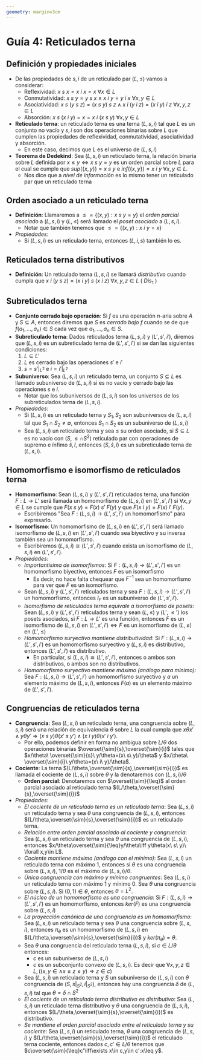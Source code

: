 ```yaml
---
geometry: margin=3cm
---
```


# Guía 4: Reticulados terna

## Definición y propiedades iniciales

- De las propiedades de $s,i$ de un reticulado par $(L,\leq)$ vamos a considerar:
  - Reflexividad: $x\ s\ x=x\ i\ x=x\ \forall x\in L$
  - Conmutatividad: $x\ s\ y=y\ s\ x\wedge x\ i\ y=y\ i\ x\ \forall x,y\in L$
  - Asociatividad: $x\ s\ (y\ s\ z)=(x\ s\ y)\ s\ z\wedge x\ i\ (y\ i\ z)=(x\ i\ y)\ i\ z\ \forall x,y,z\in L$
  - Absorción: $x\ s\ (x\ i\ y)=x=x\ i\ (x\ s\ y)\ \forall x,y\in L$
- **Reticulado terna**: un reticulado terna es una terna $(L,s,i)$ tal que $L$ es un conjunto no vacío y $s,i$ son dos operaciones binarias sobre $L$ que cumplen las propiedades de reflexividad, conmutatividad, asociatividad y absorción.
  - En este caso, decimos que $L$ es el universo de $(L,s,i)$
- **Teorema de Dedekind**: Sea $(L,s,i)$ un reticulado terna, la relación binaria sobre $L$ definida por $x\leq y\iff x\ s\ y=y$ es un orden parcial sobre $L$ para el cual se cumple que $sup(\{x,y\})=x\ s\ y$ e $inf(\{x,y\})=x\ i\ y\ \forall x,y\in L$.
  - Nos dice que a _nivel de información_ es lo mismo tener un reticulado par que un reticulado terna

## Orden asociado a un reticulado terna

- **Definición**: Llamaremos a $\leq=\{(x,y):x\ s\ y=y\}$ el _orden parcial asociado_ a $(L,s,i)$ y $(L,\leq)$ será llamado el _poset asociado_ a $(L,s,i)$.
  - Notar que también tenemos que $\leq=\{(x,y):x\ i\ y=x\}$
- _Propiedades_:
  - Si $(L,s,i)$ es un reticulado terna, entonces $(L,i,s)$ también lo es.

## Reticulados terna distributivos

- **Definición**: Un reticulado terna $(L,s,i)$ se llamará _distributivo_ cuando cumpla que $x\ i\ (y\ s\ z)=(x\ i\ y)\ s\ (x\ i\ z)\ \forall x,y,z\in L$ ( $Dis_1$ )

## Subreticulados terna

- **Conjunto cerrado bajo operación**: Si $f$ es una operación $n$-aria sobre $A$ y $S\subseteq A$, entonces diremos que $S$ es _cerrado bajo_ $f$ cuando se de que $f(a_1,...,a_n)\in S$ cada vez que $a_1,...,a_n\in S$.
- **Subreticulado terna**: Dados reticulados terna $(L,s,i)$ y $(L',s',i')$, diremos que $(L,s,i)$ es un subreticulado terna de $(L',s',i')$ si se dan las siguientes condiciones:
  1. $L\subseteq L'$
  2. $L$ es cerrado bajo las operaciones $s'$ e $i'$
  3. $s=s'|_{L^2}$ e $i=i'|_{L^2}$
- **Subuniverso**: Sea $(L,s,i)$ un reticulado terna, un conjunto $S\subseteq L$ es llamado subuniverso de $(L,s,i)$ si es no vacío y cerrado bajo las operaciones $s$ e $i$.
  - Notar que los subuniversos de $(L,s,i)$ son los universos de los subreticulados terna de $(L,s,i)$.
- _Propiedades_:
  - Si $(L,s,i)$ es un reticulado terna y $S_1,S_2$ son subuniversos de $(L,s,i)$ tal que $S_1\cap S_2\neq\emptyset$, entonces $S_1\cap S_2$ es un subuniverso de $(L,s,i)$
  - Sea $(L,s,i)$ un reticulado terna y sea $\leq$ su orden asociado, si $S\subseteq L$ es no vacío con $(S,\leq\cap S^2)$ reticulado par con operaciones de supremo e ínfimo $\hat{s},\hat{i}$, entonces $(S,\hat{s},\hat{i})$ es un subreticulado terna de $(L,s,i)$.

## Homomorfismo e isomorfismo de reticulados terna

- **Homomorfismo**: Sean $(L,s,i)$ y $(L',s',i')$ reticulados terna, una función $F:L\to L'$ será llamada un homomorfismo de $(L,s,i)$ en $(L',s',i')$ si $\forall x,y\in L$ se cumple que $F(x\ s\ y)=F(x)\ s'\ F(y)$ y que $F(x\ i\ y)=F(x)\ i'\ F(y)$.
  - Escribiremos "Sea $F:(L,s,i)\to(L',s',i')$ un homomorfismo" para expresarlo.
- **Isomorfismo**: Un homomorfismo de $(L,s,i)$ en $(L',s',i')$ será llamado isomorfismo de $(L,s,i)$ en $(L',s',i')$ cuando sea biyectivo y su inversa también sea un homomorfismo.
  - Escribiremos $(L,s,i)\cong(L',s',i')$ cuando exista un isomorfismo de $(L,s,i)$ en $(L',s',i')$.
- _Propiedades_:
  - _Importantísima de isomorfismos_: Si $F:(L,s,i)\to(L',s',i')$ es un homomorfismo biyectivo, entonces $F$ es un isomorfismo
    - Es decir, no hace falta chequear que $F^{-1}$ sea un homomorfismo para ver que $F$ es un isomorfismo.
  - Sean $(L,s,i)$ y $(L',s',i')$ reticulados terna y sea $F:(L,s,i)\to(L',s',i')$ un homomorfismo, entonces $I_F$ es un subuniverso de $(L',s',i')$.
  - _Isomorfismo de reticulados terna equivale a isomorfismo de posets_: Sean $(L,s,i)$ y $(L',s',i')$ reticulados terna y sean $(L,\leq)$ y $(L',\leq')$ los posets asociados, si $F:L\to L'$ es una función, entonces $F$ es un isomorfismo de $(L,s,i)$ en $(L',s',i')\iff F$ es un isomorfismo de $(L,\leq)$ en $(L',\leq)$
  - _Homomorfismo suryectivo mantiene distributividad_: Si $F:(L,s,i)\to(L',s',i')$ es un homomorfismo suryectivo y $(L,s,i)$ es distributivo, entonces $(L',s',i')$ es distributivo.
    - En particular, si $(L,s,i)\cong(L',s',i')$, entonces o ambos son distributivos, o ambos son no distributivos.
  - _Homomorfismo suryectivo mantiene máximo (análogo para mínimo)_: Sea $F:(L,s,i)\to(L',s',i')$ un homomorfismo suryectivo y $a$ un elemento máximo de $(L,s,i)$, entonces $F(a)$ es un elemento máximo de $(L',s',i')$.

## Congruencias de reticulados terna

- **Congruencia**: Sea $(L,s,i)$ un reticulado terna, una congruencia sobre $(L,s,i)$ será una relación de equivalencia $\theta$ sobre $L$ la cual cumpla que $x\theta x'\wedge y\theta y'\Rightarrow (x\ s\ y)\theta (x'\ s\ y')\wedge (x\ i\ y)\theta (x'\ i\ y')$.
  - Por ello, podemos definir en forma no ambigua sobre $L/\theta$ dos operaciones binarias $\overset{\sim}{s},\overset{\sim}{i}$ tales que $x/\theta\ \overset{\sim}{s}\ y/\theta=(x\ s\ y)/\theta$ y $x/\theta\ \overset{\sim}{i}\ y/\theta=(x\ i\ y)/\theta$.
- **Cociente**: La terna $(L/\theta,\overset{\sim}{s},\overset{\sim}{i})$ es llamada el cociente de $(L,s,i)$ sobre $\theta$ y la denotaremos con $(L,s,i)/\theta$
  - **Orden parcial**: Denotaremos con $\overset{\sim}{\leq}$ al orden parcial asociado al reticulado terna $(L/\theta,\overset{\sim}{s},\overset{\sim}{i})$
- _Propiedades_:
  - _El cociente de un reticulado terna es un reticulado terna_: Sea $(L,s,i)$ un reticulado terna y sea $\theta$ una congruencia de $(L,s,i)$, entonces $(L/\theta,\overset{\sim}{s},\overset{\sim}{i})$ es un reticulado terna.
  - _Relación entre orden parcial asociado al cociente y congruencia_: Sea $(L,s,i)$ un reticulado terna y sea $\theta$ una congruencia de $(L,s,i)$, entonces $x/\theta\overset{\sim}{\leq}y/\theta\iff y\theta(x\ s\ y)\ \forall x,y\in L$.
  - _Cociente mantiene máximo (análogo con el mínimo)_: Sea $(L,s,i)$ un reticulado terna con máximo $1$, entonces si $\theta$ es una congruencia sobre $(L,s,i)$, $1/\theta$ es el máximo de $(L,s,i)/\theta$.
  - _Única congruencia con máximo y mínimo congruentes_: Sea $(L,s,i)$ un reticulado terna con máximo $1$ y mínimo $0$. Sea $\theta$ una congruencia sobre $(L,s,i)$. Si $(0,1)\in\theta$, entonces $\theta=L^2$.
  - _El núcleo de un homomorfismo es una congruencia_: Si $F:(L,s,i)\to(L',s',i')$ es un homomorfismo, entonces $ker(F)$ es una congruencia sobre $(L,s,i)$
  - _La proyección canónica de una congruencia es un homomorfismo_: Sea $(L,s,i)$ un reticulado terna y sea $\theta$ una congruencia sobre $(L,s,i)$, entonces $\pi_\theta$ es un homomorfismo de $(L,s,i)$ en $(L/\theta,\overset{\sim}{s},\overset{\sim}{i})$ y $ker(\pi_\theta)=\theta$.
  - Sea $\theta$ una congruencia del reticulado terna $(L,s,i)$, si $c\in L/\theta$ entonces:
    - $c$ es un subuniverso de $(L,s,i)$
    - $c$ es un subconjunto convexo de $(L,s,i)$. Es decir que $\forall x,y,z\in L,((x,y\in\wedge x\leq z\leq y)\Rightarrow z\in c)$
  - Sea $(L,s,i)$ un reticulado terna y $S$ un subuniverso de $(L,s,i)$ con $\theta$ congruencia de $(S,s|_{S^2},i|_{S^2})$, entonces hay una congruencia $\delta$ de $(L,s,i)$ tal que $\theta=\delta\cap S^2$
  - _El cociente de un reticulado terna distributivo es distributivo_: Sea $(L,s,i)$ un reticulado terna distributivo y $\theta$ una congruencia de $(L,s,i)$, entonces $(L/\theta,\overset{\sim}{s},\overset{\sim}{i})$ es distributivo.
  - _Se mantiene el orden parcial asociado entre el reticulado terna y su cociente_: Sea $(L,s,i)$ un reticulado terna, $\theta$ una congruencia de $(L,s,i)$ y $(L/\theta,\overset{\sim}{s},\overset{\sim}{i})$ el reticulado terna cociente, entonces dados $c,c'\in L/\theta$ tenemos que $c\overset{\sim}{\leq}c'\iff\exists x\in c,y\in c':x\leq y$.

